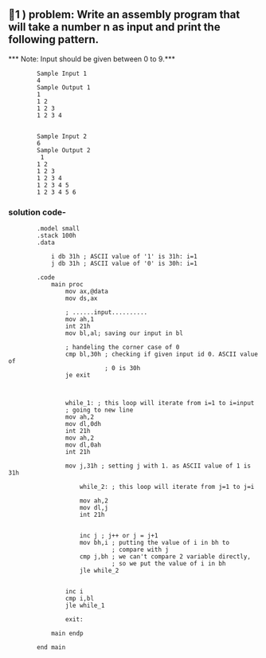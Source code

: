 ## 💜1 )  problem: Write an assembly program that will take a number n as input and print the following pattern.
*** Note: Input should be given between 0 to 9.***

			Sample Input 1
			4
			Sample Output 1
			1
			1 2
			1 2 3
			1 2 3 4


			Sample Input 2
			6
			Sample Output 2
			 1
			1 2
			1 2 3
			1 2 3 4
			1 2 3 4 5
			1 2 3 4 5 6

### solution code-

			.model small
			.stack 100h
			.data
				
				i db 31h ; ASCII value of '1' is 31h: i=1
				j db 31h ; ASCII value of '0' is 30h: i=1

			.code  
				main proc
					mov ax,@data
					mov ds,ax
					
					; ......input..........
					mov ah,1
					int 21h
					mov bl,al; saving our input in bl

					; handeling the corner case of 0
					cmp bl,30h ; checking if given input id 0. ASCII value of
							   ; 0 is 30h
					je exit
							
					 
					 
					while_1: ; this loop will iterate from i=1 to i=input
					; going to new line
					mov ah,2
					mov dl,0dh
					int 21h
					mov ah,2
					mov dl,0ah
					int 21h
						
					mov j,31h ; setting j with 1. as ASCII value of 1 is 31h
					
						while_2: ; this loop will iterate from j=1 to j=i
						
						mov ah,2
						mov dl,j
						int 21h
						
						
						inc j ; j++ or j = j+1
						mov bh,i ; putting the value of i in bh to 
								 ; compare with j
						cmp j,bh ; we can't compare 2 variable directly, 
								 ; so we put the value of i in bh 
						jle while_2
						

					inc i   
					cmp i,bl
					jle while_1 
					
					exit:

				main endp

			end main
